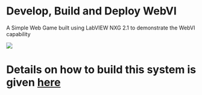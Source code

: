 # Develop, Build and Deploy WebVI

A Simple Web Game built using LabVIEW NXG 2.1 to demonstrate the WebVI capability

![](https://boringengineer.com/wp-content/uploads/2018/07/WebVI-develop-deploy-and-host.png)

# Details on how to build this system is given [here](https://boringengineer.com/2018/07/15/develop-deploy-host-webvi/)
